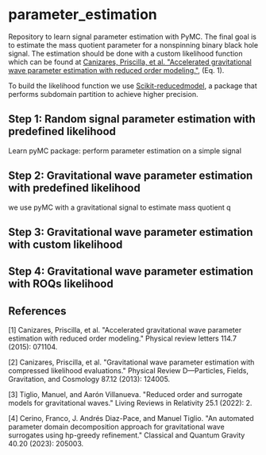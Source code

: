 # parameter_estimation

Repository to learn signal parameter estimation with PyMC. The final goal is to estimate the mass quotient parameter for a nonspinning binary black hole signal. The estimation should be done with a custom likelihood function which can be found at [Canizares, Priscilla, et al. "Accelerated gravitational wave parameter estimation with reduced order modeling."](https://link.aps.org/accepted/10.1103/PhysRevLett.114.071104), (Eq. 1).

To build the likelihood function we use [Scikit-reducedmodel](https://github.com/francocerino/scikit-reducedmodel), a package that performs subdomain partition to achieve higher precision.

## Step 1: Random signal parameter estimation with predefined likelihood
Learn pyMC package: perform parameter estimation on a simple signal 

## Step 2: Gravitational wave parameter estimation with predefined likelihood
we use pyMC with a gravitational signal to estimate mass quotient q

## Step 3: Gravitational wave parameter estimation with custom likelihood

## Step 4: Gravitational wave parameter estimation with ROQs likelihood



## References

[1] Canizares, Priscilla, et al. "Accelerated gravitational wave parameter estimation with reduced order modeling." Physical review letters 114.7 (2015): 071104.

[2] Canizares, Priscilla, et al. "Gravitational wave parameter estimation with compressed likelihood evaluations." Physical Review D—Particles, Fields, Gravitation, and Cosmology 87.12 (2013): 124005.

[3] Tiglio, Manuel, and Aarón Villanueva. "Reduced order and surrogate models for gravitational waves." Living Reviews in Relativity 25.1 (2022): 2.

[4] Cerino, Franco, J. Andrés Diaz-Pace, and Manuel Tiglio. "An automated parameter domain decomposition approach for gravitational wave surrogates using hp-greedy refinement." Classical and Quantum Gravity 40.20 (2023): 205003.
